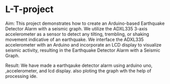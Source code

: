 # L-T-project
Aim:
This project demonstrates how to create an Arduino-based Earthquake Detector Alarm with a seismic graph.
We utilize the ADXL335 3-axis accelerometer as a sensor to detect any tilting, trembling, or shaking movement indicative of an earthquake. 
We interface the ADXL335 accelerometer with an Arduino and incorporate an LCD display to visualize seismic activity, resulting in the Earthquake Detector Alarm with a Seismic Graph.

Result:
We have made a earthqauke detector alarm using arduino uno, ,accelerometer, and lcd display.
also ploting the graph wth the help of processing ide.
